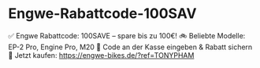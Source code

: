 # Engwe-Rabattcode-100SAV
✅ Engwe Rabattcode: 100SAVE – spare bis zu 100€! 🚲 Beliebte Modelle: EP-2 Pro, Engine Pro, M20 💬 Code an der Kasse eingeben &amp; Rabatt sichern 🛒 Jetzt kaufen: https://engwe-bikes.de/?ref=TONYPHAM
